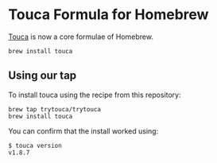 # Touca Formula for Homebrew

[Touca](https://github.com/trytouca/trytouca) is now a core formulae of Homebrew.

    brew install touca

## Using our tap

To install touca using the recipe from this repository:

    brew tap trytouca/trytouca
    brew install touca

You can confirm that the install worked using:

    $ touca version
    v1.8.7
